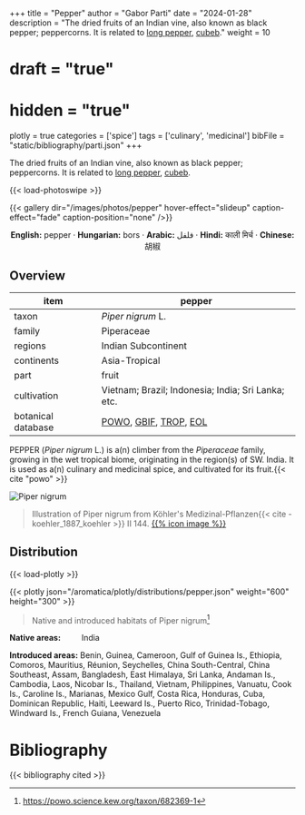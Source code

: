 +++
title = "Pepper"
author = "Gabor Parti"
date = "2024-01-28"
description = "The dried fruits of an Indian vine, also known as black pepper; peppercorns. It is related to [long pepper](../items/long_pepper), [cubeb](../items/cubeb)."
weight = 10
# draft = "true"
# hidden = "true"
plotly = true
categories = ['spice']
tags = ['culinary', 'medicinal']
bibFile = "static/bibliography/parti.json"
+++

The dried fruits of an Indian vine, also known as black pepper; peppercorns. It is related to [long pepper](../items/long_pepper), [cubeb](../items/cubeb).

[<i class="fab fa-wikipedia-w"></i>](https://en.wikipedia.org/wiki/Black_pepper)

{{< load-photoswipe >}}

{{< gallery dir="/images/photos/pepper" hover-effect="slideup" caption-effect="fade" caption-position="none" />}}

<center>

**English:** pepper · **Hungarian:** bors · **Arabic:** <span class="arabic-text" dir="rtl">فلفل</span> · **Hindi:** <span class="devanagari-text">काली मिर्च</span> · **Chinese:** <span class="traditional-chinese-text">胡椒</span>

</center>

## Overview

|       item       |                                                                                      pepper                                                                                      |
|------------------|----------------------------------------------------------------------------------------------------------------------------------------------------------------------------------|
|       taxon      |                                                                                 *Piper nigrum* L.                                                                                |
|      family      |                                                                                    Piperaceae                                                                                    |
|      regions     |                                                                                Indian Subcontinent                                                                               |
|    continents    |                                                                                   Asia-Tropical                                                                                  |
|       part       |                                                                                       fruit                                                                                      |
|    cultivation   |                                                                Vietnam; Brazil; Indonesia; India; Sri Lanka; etc.                                                                |
|botanical database|[POWO](https://powo.science.kew.org/taxon/682369-1), [GBIF](https://www.gbif.org/species/3086357), [TROP](https://tropicos.org/name/25000013), [EOL](https://eol.org/pages/596620)|

PEPPER (*Piper nigrum* L.) is a(n) climber from the *Piperaceae* family, growing in the wet tropical biome, originating in the region(s) of SW. India. It is used as a(n) culinary and medicinal spice, and cultivated for its fruit.{{< cite "powo" >}}

![Piper nigrum](/images/illustrations/pepper.png?width=40rem "Illustration of Piper nigrum from Köhler's Medizinal-Pflanzen")

>Illustration of Piper nigrum from Köhler's Medizinal-Pflanzen{{< cite -koehler_1887_koehler >}} II 144. [{{% icon image %}}](https://www.biodiversitylibrary.org/item/10837#page/633/mode/1up)

## Distribution

{{< load-plotly >}}

{{< plotly json="/aromatica/plotly/distributions/pepper.json" weight="600" height="300" >}}

>Native and introduced habitats of Piper nigrum[^powo]

[^powo]: https://powo.science.kew.org/taxon/682369-1

<p style="text-align:left;">

**Native areas:** &ensp; &ensp; &ensp; India

**Introduced areas:** Benin, Guinea, Cameroon, Gulf of Guinea Is., Ethiopia, Comoros, Mauritius, Réunion, Seychelles, China South-Central, China Southeast, Assam, Bangladesh, East Himalaya, Sri Lanka, Andaman Is., Cambodia, Laos, Nicobar Is., Thailand, Vietnam, Philippines, Vanuatu, Cook Is., Caroline Is., Marianas, Mexico Gulf, Costa Rica, Honduras, Cuba, Dominican Republic, Haiti, Leeward Is., Puerto Rico, Trinidad-Tobago, Windward Is., French Guiana, Venezuela

</p>



# Bibliography

{{< bibliography cited >}}

